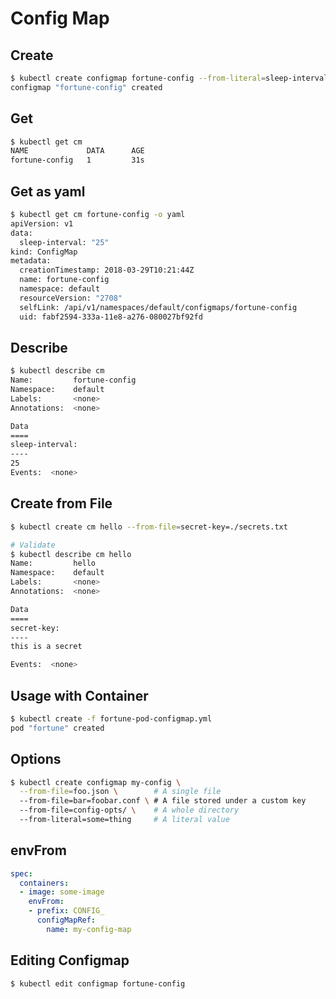 # Config Map

## Create

```bash
$ kubectl create configmap fortune-config --from-literal=sleep-interval=25
configmap "fortune-config" created
```

## Get

```bash
$ kubectl get cm
NAME             DATA      AGE
fortune-config   1         31s
```

## Get as yaml

```bash
$ kubectl get cm fortune-config -o yaml
apiVersion: v1
data:
  sleep-interval: "25"
kind: ConfigMap
metadata:
  creationTimestamp: 2018-03-29T10:21:44Z
  name: fortune-config
  namespace: default
  resourceVersion: "2708"
  selfLink: /api/v1/namespaces/default/configmaps/fortune-config
  uid: fabf2594-333a-11e8-a276-080027bf92fd
```

## Describe

```bash
$ kubectl describe cm
Name:         fortune-config
Namespace:    default
Labels:       <none>
Annotations:  <none>

Data
====
sleep-interval:
----
25
Events:  <none>
```

## Create from File

```bash
$ kubectl create cm hello --from-file=secret-key=./secrets.txt

# Validate
$ kubectl describe cm hello
Name:         hello
Namespace:    default
Labels:       <none>
Annotations:  <none>

Data
====
secret-key:
----
this is a secret

Events:  <none>
```

## Usage with Container

```bash
$ kubectl create -f fortune-pod-configmap.yml
pod "fortune" created
```

## Options

```bash
$ kubectl create configmap my-config \
  --from-file=foo.json \        # A single file
  --from-file=bar=foobar.conf \ # A file stored under a custom key
  --from-file=config-opts/ \    # A whole directory
  --from-literal=some=thing     # A literal value
```

## envFrom

```yml
spec:
  containers:
  - image: some-image
    envFrom: 
    - prefix: CONFIG_
      configMapRef:
        name: my-config-map
```

## Editing Configmap

```bash
$ kubectl edit configmap fortune-config
```

